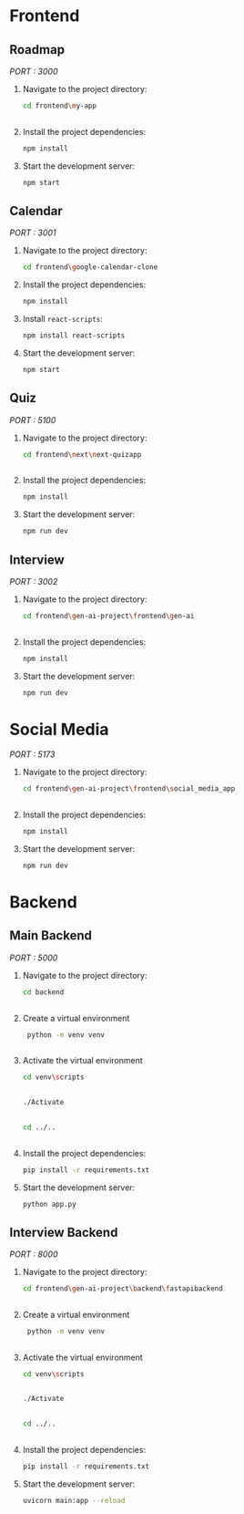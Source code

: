 # Frontend
## Roadmap
*PORT : 3000*

1. Navigate to the project directory:
    ```sh
    cd frontend\my-app
  
    ```

2. Install the project dependencies:
    ```sh
    npm install
    ```


3. Start the development server:
    ```sh
    npm start
    ```






## Calendar
*PORT : 3001*


1. Navigate to the project directory:
    ```sh
    cd frontend\google-calendar-clone
    ```

2. Install the project dependencies:
    ```sh
    npm install
    ```

3. Install `react-scripts`:
    ```sh
    npm install react-scripts
    ```

4. Start the development server:
    ```sh
    npm start
    ```


## Quiz
*PORT : 5100*


1. Navigate to the project directory:
    ```sh
    cd frontend\next\next-quizapp
  
    ```

2. Install the project dependencies:
    ```sh
    npm install
    ```


3. Start the development server:
    ```sh
    npm run dev
    ```

## Interview
*PORT : 3002*


1. Navigate to the project directory:
    ```sh
    cd frontend\gen-ai-project\frontend\gen-ai
  
    ```

2. Install the project dependencies:
    ```sh
    npm install
    ```


3. Start the development server:
    ```sh
    npm run dev
    ```



# Social Media
*PORT : 5173*


1. Navigate to the project directory:
    ```sh
    cd frontend\gen-ai-project\frontend\social_media_app
  
    ```

2. Install the project dependencies:
    ```sh
    npm install
    ```


3. Start the development server:
    ```sh
    npm run dev
    ```

# Backend

## Main Backend
*PORT : 5000*


1. Navigate to the project directory:
    ```sh
    cd backend
  
    ```
2. Create a virtual environment
   ```sh
    python -m venv venv
  
    ```
3. Activate the virtual environment
   ```sh
   cd venv\scripts
  
    ```
   ```sh
   ./Activate
  
    ```

   ```sh
   cd ../..
  
    ```

4. Install the project dependencies:
    ```sh
    pip install -r requirements.txt
    ```


5. Start the development server:
    ```sh
    python app.py
    ```


## Interview Backend
*PORT : 8000*


1. Navigate to the project directory:
    ```sh
    cd frontend\gen-ai-project\backend\fastapibackend
  
    ```
2. Create a virtual environment
   ```sh
    python -m venv venv
  
    ```
3. Activate the virtual environment
   ```sh
   cd venv\scripts
  
    ```
   ```sh
   ./Activate
  
    ```

   ```sh
   cd ../..
  
    ```

4. Install the project dependencies:
    ```sh
    pip install -r requirements.txt
    ```


5. Start the development server:
    ```sh
    uvicorn main:app --reload
    ```






